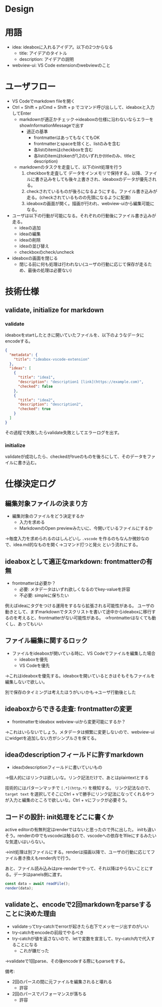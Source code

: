 # Design

# 用語

- idea: ideaboxに入れるアイデア。以下の2つからなる
  - title: アイデアのタイトル
  - description: アイデアの説明
- webview-ui: VS Code extensionのwebviewのこと

# ユーザフロー

- VS Codeでmarkdown fileを開く
- Ctrl + Shift + p/Cmd + Shift + p でコマンド呼び出しして、ideaboxと入力してEnter
  - markdownが適正かチェック→ideaboxの仕様に沿わないならエラーをshowInformationMessageで出す
    - 適正の基準
      - frontmatterはあってもなくてもOK
      - frontmatterとspaceを除くと、listのみを含む
      - 各listのitemはcheckboxを含む
      - 各listのitemはtokenが1,2のいずれか(titleのみ、titleとdescription)
  - markdownのタスクを走査して、以下のinit処理を行う
    1. checkboxを走査して データをインメモリで保持する。以降、ファイルに書き込みをしても後々上書きされ、ideaboxのデータが優先される。
    2. checkされているものが後ろになるようにする。ファイル書き込みが走る。(checkされているものの先頭になるように配置)
    3. ideaboxの画面が開く。描画が行われ、webview-uiから編集可能になる。
- ユーザは以下の行動が可能になる。それぞれの行動後にファイル書き込みが走る。
  - ideaの追加
  - ideaの編集
  - ideaの削除
  - ideaの並び替え
  - checkboxのcheck/uncheck
- ideaboxの画面を閉じる
  - 閉じる前に何も処理は行われない(ユーザの行動に応じて保存が走るため、最後の処理は必要ない)

# 技術仕様

## validate, initialize for markdown

### validate

ideaboxをstartしたときに開いていたファイルを、以下のようなデータにencodeする。

```json
{
  "metadata": {
    "title": "ideabox-vscode-extension"
  },
  "ideas": [
    {
      "title": "idea1",
      "description": "description1 [link](https://example.com)",
      "checked": false
    },
    {
      "title": "idea2",
      "description": "description2",
      "checked": true
    }
  ]
}
```

その過程で失敗したらvalidate失敗としてエラーログを出す。

### initialize

validateが成功したら、checkedがtrueのものを後ろにして、そのデータをファイルに書き込む。


# 仕様決定ログ

## 編集対象ファイルの決まり方

- 編集対象のファイルをどう決定するか
  - 入力を求める
  - MarkdownのOpen previewみたいに、今開いているファイルにするか

→毎度入力を求められるのはしんどいし `.vscode` を作るのもなんか微妙なので、idea.md的なものを開く→コマンド打つと発火 という流れにする。

## ideaboxとして適正なmarkdown: frontmatterの有無

- frontmatterは必要か？
  - 必要: メタデータはいずれ欲しくなるのでkey-valueを許容
  - 不必要: simpleに保ちたい

例えばideaにタグをつける運用をするなら拡張される可能性がある。
ユーザの動きとして、まずmarkdownでタスクリストを書いて途中からideaboxに移行するのを考えると、frontmatterがない可能性がある。
→frontmatterはなくても動くし、あってもいい

## ファイル編集に関するロック

- ファイルをideaboxが開いている時に、VS Codeでファイルを編集した場合
  - ideaboxを優先
  - VS Codeを優先

→これはideaboxを優先する。ideaboxを開いているときはそもそもファイルを編集しないで欲しい。

別で保存のタイミングは考えたほうがいいかも→ユーザ行動後とした

## ideaboxからできる走査: frontmatterの変更

- frontmatterをideabox webview-uiから変更可能にするか？

→これはいらないでしょう。メタデータは頻繁に変更しないので、webview-uiにwidgetを追加しない方がシンプルさを保てる。

## ideaのdescriptionフィールドに許すmarkdown

- ideaのdescriptionフィールドに書いていいもの

→個人的にはリンクは欲しいな。リンク記法だけで、あとはplaintextとする

技術的にはパターンマッチで `[.*](http.*)` を検知する。
リンク記法なので、 `target text` を選択してそこにCtrl + vで勝手にリンク記法になってくれるやつが入力と編集のところで欲しいな。Ctrl + vにフックが必要そう。

## コードの設計: init処理をどこに書くか

active editorの有無判定はrenderではないと思ったので外に出した。
initも違いそう。renderの中でもvscodeは触るので、vscodeへの依存を1fileにするみたいな気遣いはいらない。

→init処理は別ファイルにする。renderは描画以降で、ユーザの行動に応じてファイル書き換えもrender内で行う。

あと、ファイル読み込みはpre-renderでやって、それ以降はやらないことにする。データはpanels側に渡す。

```ts
const data = await readFile();
render(data);
```

## validateと、encodeで2回markdownをparseすることに決めた理由

- validateってtry-catchでerrorが起きたら右下でメッセージ出すのがいい
- try-catchをencodeの前段でやるべき
- try-catchが値を返さないので、letで変数を宣言して、try-catch内で代入することになる
  - これが嫌だった

→validateで1回parse、その後encodeする際にもparseをする。

備考:

- 2回のパースの間に元ファイルを編集されると壊れる
  - 許容
- 2回のパースでパフォーマンスが落ちる
  - 許容



